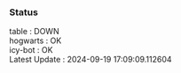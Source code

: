 ### Status


table : DOWN  
hogwarts : OK  
icy-bot : OK  
Latest Update : 2024-09-19 17:09:09.112604
